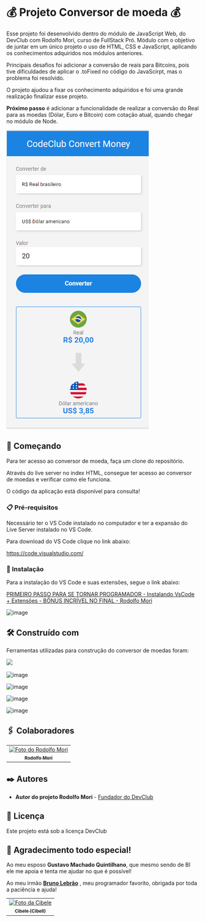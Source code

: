 # :moneybag: Projeto Conversor de moeda :moneybag:

Esse projeto foi desenvolvido dentro do módulo de JavaScript Web, do DevClub com Rodolfo Mori, curso de FullStack Pró.
Módulo com o objetivo de juntar em um único projeto o uso de HTML, CSS e JavaScript, aplicando os conhecimentos adquiridos nos módulos anteriores.

Principais desafios foi adicionar a conversão de reais para Bitcoins, pois tive dificuldades de aplicar o .toFixed no código do JavaScirpt, mas o problema foi resolvido.

O projeto ajudou a fixar os conhecimento adquiridos e foi uma grande realização finalizar esse projeto.

**Próximo passo** é adicionar a funcionalidade de realizar a conversão do Real para as moedas (Dólar, Euro e Bitcoin) com cotação atual, quando chegar no módulo de Node.

![image](./assets/image-20220822103512536.png)

## 🚀 Começando

Para ter acesso ao conversor de moeda, faça um clone do repositório.

Através do live server no index HTML, consegue ter acesso ao conversor de moedas e verificar como ele funciona.

O código da aplicação está disponível para consulta!

### 📋 Pré-requisitos

Necessário ter o VS Code instalado no computador e ter a expansão do Live Server instalado no VS Code.

Para download do VS Code clique no link abaixo:

https://code.visualstudio.com/

### 🔧 Instalação

Para a instalação do VS Code e suas extensões, segue o link abaixo:

[PRIMEIRO PASSO PARA SE TORNAR PROGRAMADOR - Instalando VsCode + Extensões - BÔNUS INCRÍVEL NO FINAL - Rodolfo Mori](https://www.youtube.com/watch?v=fu5y-tOjfio)

 ![image](https://img.shields.io/badge/YouTube-FF0000?style=for-the-badge&logo=youtube&logoColor=white)

## 🛠️ Construído com

Ferramentas utilizadas para construção do conversor de moedas foram:

<img src="https://img.shields.io/badge/HTML-239120?style=for-the-badge&logo=html5&logoColor=white">

![image](https://img.shields.io/badge/CSS-239120?&style=for-the-badge&logo=css3&logoColor=white)

![image](https://img.shields.io/badge/JavaScript-F7DF1E?style=for-the-badge&logo=javascript&logoColor=black)

![image](https://camo.githubusercontent.com/194ae9b0be9bfd4caedab16de320d3987f4c144112461590a206262d21eb769b/68747470733a2f2f696d672e736869656c64732e696f2f62616467652f2d56697375616c25323053747564696f253230436f64652d3333333333333f7374796c653d666c6174266c6f676f3d76697375616c2d73747564696f2d636f6465266c6f676f436f6c6f723d303037414343)

![image](https://img.shields.io/badge/figma-%23F24E1E.svg?style=for-the-badge&logo=figma&logoColor=white)





## 🖇️ Colaboradores

<table>
  <tr>
    <td align="center">
      <a href="https://github.com/rodolfomori" target="blank">
        <img src="https://user-images.githubusercontent.com/95030203/155012879-fc6991b4-5357-4675-9ef5-1dd56f795265.png" width="100px;" alt="Foto do Rodolfo Mori"/><br>
        <sub>
          <b>Rodolfo Mori</b>
        </sub>
      </a>
    </td>

 <table>
  <tr>
    <td align="center">
      <a href="https://github.com/Cibell" target="blank">
        <img src="https://avatars.githubusercontent.com/u/88112866?v=4" width="100px;" alt="Foto da Cibele"/><br>
        <sub>
          <b>Cibele (Cibell)</b>
        </sub>
      </a>
    </td>



## ✒️ Autores

- **Autor do projeto Rodolfo Mori** - [Fundador do DevClub](https://github.com/rodolfomori)

  

## 📄 Licença

Este projeto está sob a licença DevClub

## 🎁 Agradecimento todo especial!

Ao meu esposo **Gustavo Machado Quintilhano**, que mesmo sendo de BI ele me apoia e tenta me ajudar no que é possível!

Ao meu irmão [**Bruno Lebrão**](https://github.com/brunolebrao) , meu programador favorito, obrigada por toda a paciência e ajuda!



